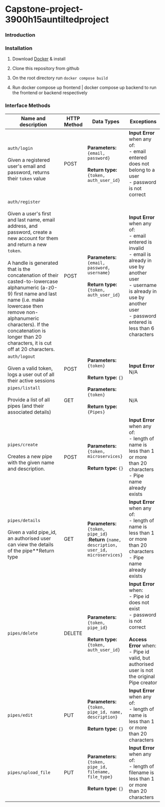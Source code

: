 # Capstone-project-3900h15auntiltedproject
### Introduction

### Installation
1. Download [Docker](https://www.docker.com/get-started/) & install

2. Clone this repository from github

3. On the root directory run `docker compose build`

4. Run docker compose up frontend | docker compose up backend to run the frontend or backend respectively 

### Interface Methods
| Name and description |HTTP Method |Data Types|Exceptions|
|--|--|--|--|
|`auth/login` <br><br>Given a registered user's email and password, returns their `token` value| POST |**Parameters:** `{email, password}`<br><br>**Return type:** `{token, auth_user_id}`| **Input Error** when any of: <br> - email entered does not belong to a user<br>- password is not correct|
|`auth/register` <br><br>Given a user's first and last name, email address, and password, create a new account for them and return a new `token`. <br><br>A handle is generated that is the concatenation of their casted-to-lowercase alphanumeric (a-z0-9) first name and last name (i.e. make lowercase then remove non-alphanumeric characters). If the concatenation is longer than 20 characters, it is cut off at 20 characters. | POST |**Parameters:** `{email, password, username}`<br><br>**Return type:** `{token, auth_user_id}`| **Input Error** when any of: <br> - email entered is invalid<br> - email is already in use by another user <br> - username is already in use by another user <br> - password entered is less than 6 characters|
|`auth/logout` <br><br>Given a valid token, logs a user out of all their active sessions| POST |**Parameters:** `{token}`<br><br>**Return type:** `{}`| **Input Error** N/A|
|`pipes/listall` <br><br>Provide a list of all pipes (and their associated details)| GET|**Parameters:** `{token}`<br><br>**Return type:** `{Pipes}`| N/A
|`pipes/create`<br><br>Creates a new pipe with the given name and description.| POST |**Parameters:** `{token, microservices}`<br><br>**Return type:** `{}`| **Input Error** when any of: <br> - length of name is less than 1 or more than 20 characters<br> - Pipe name already exists  |
|`pipes/details`<br><br>Given a valid pipe_id, an authorised user can view the details of the pipe**Return type| GET|**Parameters:** `{token, pipe_id}`<br>:**Return** `{name, description, user_id, microservices}`| **Input Error** when any of: <br> - length of name is less than 1 or more than 20 characters<br> - Pipe name already exists  |
|`pipes/delete`| DELETE |**Parameters:** `{token, pipe_id}`<br><br>**Return type:** `{token, auth_user_id}`| **Input Error** when: <br> - Pipe id does not exist<br>- password is not correct <br><br>**Access Error** when: <br> - Pipe id valid, but authorised user is not the original Pipe creator|
|`pipes/edit`| PUT |**Parameters:** `{token, pipe_id, name, description}`<br><br>**Return type:** `{}`| **Input Error** when any of: <br> - length of name is less than 1 or more than 20 characters|
|`pipes/upload_file`| PUT |**Parameters:** `{token, pipe_id, filename, file_type}`<br><br>**Return type:** `{}`| **Input Error** when any of: <br> - length of filename is less than 1 or more than 20 characters|

